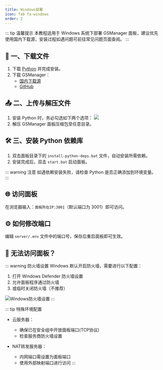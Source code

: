 ```yaml
---
title: Windows部署
icon: fab fa-windows
order: 2
---
```


::: tip 温馨提示
本教程适用于 Windows 系统下部署 GSManager 面板，建议优先使用国内下载源，安装过程如遇问题可前往常见问题页面查阅。
:::

## 🚀 一、下载文件

1. 下载 [Python](https://www.python.org/downloads/windows/) 并完成安装。
2. 下载 GSManager：
   - [国内下载源](http://langlangy.server.xiaozhuhouses.asia:8082/disk1/GSM3/gsm3-management-panel-windows.zip)
   - [GitHub](https://github.com/GSManagerXZ/GameServerManager/releases/latest)

## 📤 二、上传与解压文件

1. 安装 Python 时，务必勾选如下两个选项：
   ![](http://langlangy.server.xiaozhuhouses.asia:40061/i/2025/07/20/u17lk0.png)
2. 解压 GSManager 面板压缩包至任意目录。

## 🛠️ 三、安装 Python 依赖库

1. 双击面板目录下的 `install-python-deps.bat` 文件，自动安装所需依赖。
2. 安装完成后，双击 `start.bat` 启动面板。

::: warning 注意
如遇依赖安装失败，请检查 Python 是否正确添加到环境变量。
:::

## 🌐 访问面板

在浏览器输入：`面板所在IP:3001`（默认端口为 3001）即可访问。

## ⚙️ 如何修改端口

编辑 `server/.env` 文件中的端口号，保存后重启面板即可生效。

## 🚫 无法访问面板？

::: warning 防火墙设置
Windows 默认开启防火墙，需要进行以下配置：

1. 打开 Windows Defender 防火墙设置
2. 允许面板程序通过防火墙
3. 或临时关闭防火墙（不推荐）

![Windows防火墙设置](http://langlangy.server.xiaozhuhouses.asia:40061/i/2025/07/20/u6apvm.png)
:::

::: tip 特殊环境配置
- 云服务器：
  - 确保已在安全组中开放面板端口(TCP协议)
  - 检查服务商防火墙设置

- NAT转发服务器：
  - 内网端口需设置为面板端口
  - 使用外部映射端口进行访问
:::
